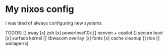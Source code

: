 # My nixos config

I was tired of always configuring new systems.

TODOS:
[] sway
[x] zsh
[x] powerlevel10k
[] neovim + copilot
[] secure boot
[x] surface kernel
[] libwacom overlay
[x] fonts
[x] cache cleanup
[] rice
[] wallaper(s)
